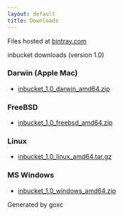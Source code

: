 ```yaml
---
layout: default
title: Downloads
---
```

Files hosted at [bintray.com](https://bintray.com)

inbucket downloads (version 1.0)

### Darwin (Apple Mac)

 * [inbucket\_1.0\_darwin\_amd64.zip](https://dl.bintray.com//content/jhillyerd/golang/inbucket_1.0_darwin_amd64.zip?direct)

### FreeBSD

 * [inbucket\_1.0\_freebsd\_amd64.zip](https://dl.bintray.com//content/jhillyerd/golang/inbucket_1.0_freebsd_amd64.zip?direct)

### Linux

 * [inbucket\_1.0\_linux\_amd64.tar.gz](https://dl.bintray.com//content/jhillyerd/golang/inbucket_1.0_linux_amd64.tar.gz?direct)

### MS Windows

 * [inbucket\_1.0\_windows\_amd64.zip](https://dl.bintray.com//content/jhillyerd/golang/inbucket_1.0_windows_amd64.zip?direct)



Generated by goxc